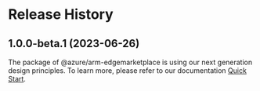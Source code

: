 # Release History
    
## 1.0.0-beta.1 (2023-06-26)

The package of @azure/arm-edgemarketplace is using our next generation design principles. To learn more, please refer to our documentation [Quick Start](https://aka.ms/js-track2-quickstart).
